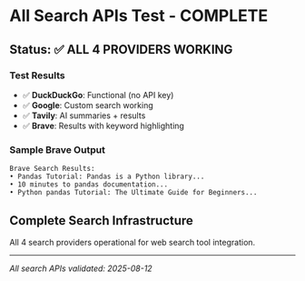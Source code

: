 # All Search APIs Test - COMPLETE

## Status: ✅ ALL 4 PROVIDERS WORKING

### Test Results
- ✅ **DuckDuckGo**: Functional (no API key)
- ✅ **Google**: Custom search working
- ✅ **Tavily**: AI summaries + results
- ✅ **Brave**: Results with keyword highlighting

### Sample Brave Output
```
Brave Search Results:
• Pandas Tutorial: Pandas is a Python library...
• 10 minutes to pandas documentation...
• Python pandas Tutorial: The Ultimate Guide for Beginners...
```

## Complete Search Infrastructure
All 4 search providers operational for web search tool integration.

---
*All search APIs validated: 2025-08-12*
